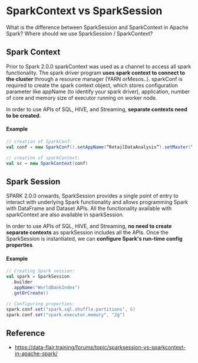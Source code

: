 # SparkContext vs SparkSession

What is the difference between SparkSession and SparkContext in Apache Spark?
Where should we use SparkSession / SparkContext?

## Spark Context
Prior to Spark 2.0.0 sparkContext was used as a channel to access all spark functionality.
The spark driver program <b>uses spark context to connect to the cluster</b> through a resource manager (YARN orMesos..).
sparkConf is required to create the spark context object, which stores configuration parameter like appName 
(to identify your spark driver), application, number of core and memory size of executor running on worker node.

In order to use APIs of SQL, HIVE, and Streaming, <b>separate contexts need to be created</b>.

#### Example
```scala
// creation of SparkConf:
val conf = new SparkConf().setAppName(“RetailDataAnalysis”).setMaster(“spark://master:7077”).set(“spark.executor.memory”, “2g”)

// creation of sparkContext:
val sc = new SparkContext(conf)
```



## Spark Session
SPARK 2.0.0 onwards, SparkSession provides a single point of entry to interact with underlying Spark functionality 
and allows programming Spark with DataFrame and Dataset APIs. 
All the functionality available with sparkContext are also available in sparkSession.

In order to use APIs of SQL, HIVE, and Streaming, <b>no need to create separate contexts</b> as sparkSession includes all the APIs.
Once the SparkSession is instantiated, we can <b>configure Spark's run-time config properties</b>.

#### Example
```scala
// Creating Spark session:
val spark = SparkSession
  .builder
  .appName("WorldBankIndex")
  .getOrCreate()

// Configuring properties:
spark.conf.set("spark.sql.shuffle.partitions", 6)
spark.conf.set("spark.executor.memory", "2g")
```


## Reference
- https://data-flair.training/forums/topic/sparksession-vs-sparkcontext-in-apache-spark/

